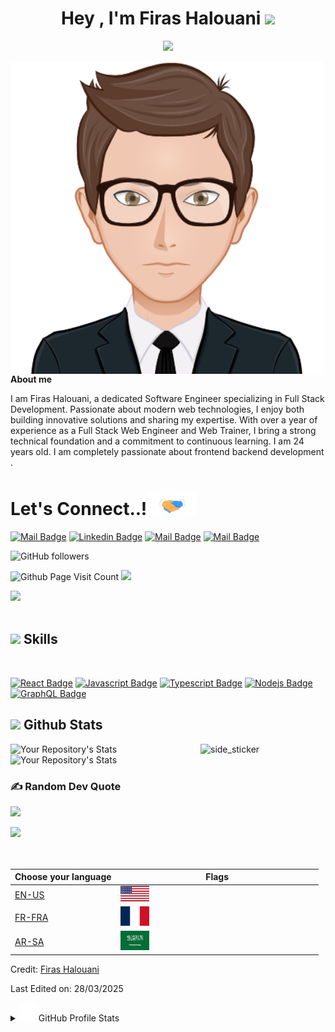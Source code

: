 <h1 align="center"><b>Hey , I'm Firas Halouani </b><img src="https://media.giphy.com/media/hvRJCLFzcasrR4ia7z/giphy.gif" width="35"></h1>
<p align="center">
  <a href="https://github.com/DenverCoder1/readme-typing-svg"><img src="https://readme-typing-svg.herokuapp.com?font=Time+New+Roman&color=cyan&size=24&center=true&vCenter=true&width=600&height=100&lines=Hey!+It's+Firas+Halouani..&hearts;++;Self-taught+Full+Stack+Web+Developer,;Software-Engineer,;Love+to+learn+new+stuffs..<3"></a>
</p>

<!--
<p align="center">
## [![Typing SVG](https://readme-typing-svg.herokuapp.com?font=Architects+Daughter&color=0099DD&size=30&lines=Hey!+It's+Halouani+Firas!;Computer+Science+Student;Full+Stack+Web+Developer;Freelancer;DS%20|%20AI%20|%20ML%20Enthusiastic;Always%20learning%20new%20things)](https://github.com/firasHalouani) 
  </p> -->

<!--  Ceci mon Avatar-->
<img title="My Avatar" align="left" src="assets/images/Aziz.png"  width="500px" alt="hi" >

<!--  About me -->
<!--## <picture><img src = "assets/about_me.gif" width = 50px></picture> **About me**-->
**About me**

I am Firas Halouani, a dedicated Software Engineer specializing in Full Stack Development. Passionate about modern web technologies, I enjoy both building innovative solutions and sharing my expertise. With over a year of experience as a Full Stack Web Engineer and Web Trainer, I bring a strong technical foundation and a commitment to continuous learning. I am 24 years old.
I am completely passionate about frontend backend development .

<!-- Let's Connect..! -->
# <b> Let's Connect..!</b><img src="https://github.com/0xAbdulKhalid/0xAbdulKhalid/raw/main/assets/mdImages/handshake.gif" width ="80">

[![Mail Badge](https://img.shields.io/badge/-firasHalouani-e74c3c?style=flat&labelColor=e74c3c&logo=youtube&logoColor=white)](https://www.youtube.com/c/firasHalouani) 
[![Linkedin Badge](https://img.shields.io/badge/-firasHalouani-0e76a8?style=flat&labelColor=0e76a8&logo=linkedin&logoColor=white)](https://www.linkedin.com/in/firas-halouani-104575216/) 
[![Mail Badge](https://img.shields.io/badge/-@firasHalouani-e84393?style=flat&labelColor=e84393&logo=instagram&logoColor=white)](https://www.instagram.com/firas_halouani/)
[![Mail Badge](https://img.shields.io/badge/-firasHalouani-c0392b?style=flat&labelColor=c0392b&logo=gmail&logoColor=white)](mailto:firashalouani270@gmail.com)

<!-- YouTube Channel Views /GitHub followers /visitors/Age  -->
![GitHub followers](https://img.shields.io/github/followers/firasHalouani?style=social)
<!--![visitors](https://visitor-badge.glitch.me/badge?page_id=firasHalouani.firasHalouani)-->
![Github Page Visit Count](https://komarev.com/ghpvc/?username=firasHalouani)
<img src="https://img.shields.io/badge/Age-24-blue" />


<!-- Ligne  -->
<img src="https://user-images.githubusercontent.com/73097560/115834477-dbab4500-a447-11eb-908a-139a6edaec5c.gif"><br><br>
<!-- TODO: Add last video link 

- 🔭 I’m currently working at @Toptal
- :computer: Most used line of code `git commit -m "Initial Commit"`
- 🤔 I’m looking for help with Outstanding Video ideas.
- 📫 How to reach me: firashalouani270@gmail.com.
-->


<!-- Skills  -->
## <img src="https://media2.giphy.com/media/QssGEmpkyEOhBCb7e1/giphy.gif?cid=ecf05e47a0n3gi1bfqntqmob8g9aid1oyj2wr3ds3mg700bl&rid=giphy.gif" width ="24"><b> Skills</b>
<br>

<!-- TODO: Make technologies links takes you to repositories -->

[![React Badge](https://img.shields.io/badge/-React-61DBFB?style=for-the-badge&labelColor=black&logo=react&logoColor=61DBFB)](#) [![Javascript Badge](https://img.shields.io/badge/-Javascript-F0DB4F?style=for-the-badge&labelColor=black&logo=javascript&logoColor=F0DB4F)](#) [![Typescript Badge](https://img.shields.io/badge/-Typescript-007acc?style=for-the-badge&labelColor=black&logo=typescript&logoColor=007acc)](#) [![Nodejs Badge](https://img.shields.io/badge/-Nodejs-3C873A?style=for-the-badge&labelColor=black&logo=node.js&logoColor=3C873A)](#) [![GraphQL Badge](https://img.shields.io/badge/-GraphQl-e535ab?style=for-the-badge&labelColor=black&logo=node.js&logoColor=e535ab)](#)

<!-- Github Stats   -->
## <img src="https://media.giphy.com/media/iY8CRBdQXODJSCERIr/giphy.gif" width="35"><b> Github Stats </b>
<img align="right" width=200px height=200px alt="side_sticker" src="https://media.giphy.com/media/TEnXkcsHrP4YedChhA/giphy.gif" />

![Your Repository's Stats](https://github-readme-stats.vercel.app/api/top-langs/?username=firasHalouani&show_icons=true&locale=en&layout=compact&langs_count=50&theme=algolia)
![Your Repository's Stats](https://github-readme-stats.vercel.app/api?username=firasHalouani&show_icons=true&theme=radical)

### ✍️ Random Dev Quote
![](https://quotes-github-readme.vercel.app/api?type=horizontal&theme=radical)

<img src="https://user-images.githubusercontent.com/73097560/115834477-dbab4500-a447-11eb-908a-139a6edaec5c.gif"><br><br>
<div align="center" >

| Choose your language         | Flags                                                                                                              |
| -------------------------- | ---------------------------------------------------------------------------------------------------------------------- |
| [EN-US](./README.md)       | <img width="15%" alt="Node4Devs Logo" title="United States Flag (USA)" src="./assets/images/flags/USA.png" /> |
| [FR-FRA](./README-FR-FRA.md) | <img width="15%" alt="Node4Devs Logo" title="France Flag (FR)" src="./assets/images/flags/France.png" />        |
| [AR-SA](./README-AR-SA.md) | <img width="15%" alt="Node4Devs Logo" title="Saudi Flag (SA)" src="./assets/images/flags/saudi_ arabia.jpg" />        |

</div>

Credit: [Firas Halouani](https://github.com/firasHalouani) 

Last Edited on: 28/03/2025
<details> 
  <summary>  <img src="./assets/giphy.gif" width="30px" alt="Git"/>GitHub Profile Stats </summary>
  <div>
  <samp>
      <br/>
            <p align="center">
      </p>
        <p align="center">
          <a href="https://github.com/firasHalouani/">
          <img width="45%" src="https://github-profile-summary-cards.vercel.app/api/cards/repos-per-language?username=firasHalouani&theme=gruvbox&layout=compact&hide_border=true"
          alt="1999AZZAR :: Top Langs by repo" />
          <img width="45%" src="https://github-profile-summary-cards.vercel.app/api/cards/most-commit-language?username=firasHalouani&theme=gruvbox&layout=compact&hide_border=true"
          alt="1999AZZAR :: Top Langs by commit" />
          </a>
        </p>
    <br>

## <img src="https://media.giphy.com/media/dxIWYNNVCxFXdP76XE/giphy.gif" width ="24"><b> Trophies</b>

[![trophy](https://github-profile-trophy.vercel.app/?username=firasHalouani&theme=nord&column=7)](https://github.com/Naderab/github-profile-trophy)

<br>
</details>


